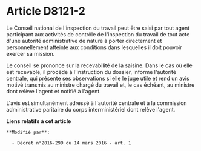 # Article D8121-2

Le Conseil national de l'inspection du travail peut être saisi par tout agent participant aux activités de contrôle de
l'inspection du travail de tout acte d'une autorité administrative de nature à porter directement et personnellement atteinte
aux conditions dans lesquelles il doit pouvoir exercer sa mission.

Le conseil se prononce sur la recevabilité de la saisine. Dans le cas où elle est recevable, il procède à l'instruction du
dossier, informe l'autorité centrale, qui présente ses observations si elle le juge utile et rend un avis motivé transmis au
ministre chargé du travail et, le cas échéant, au ministre dont relève l'agent et notifié à l'agent.

L'avis est simultanément adressé à l'autorité centrale et à la commission administrative paritaire du corps interministériel
dont relève l'agent.

**Liens relatifs à cet article**

	**Modifié par**:

	  - Décret n°2016-299 du 14 mars 2016 - art. 1
